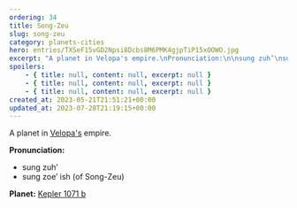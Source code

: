```yaml
---
ordering: 34
title: Song-Zeu
slug: song-zeu
category: planets-cities
hero: entries/TXSeF15vGD2Npsi8Dcbs8M6PMK4gjpTiP15xOOWO.jpg
excerpt: "A planet in Velopa's empire.\nPronunciation:\n\nsung zuh’\nsung zoe’ ish (of Song-Zeu)\n\nPlanet:\nKepler 1..."
spoilers:
    - { title: null, content: null, excerpt: null }
    - { title: null, content: null, excerpt: null }
    - { title: null, content: null, excerpt: null }
created_at: 2023-05-21T21:51:21+00:00
updated_at: 2023-07-28T21:19:15+00:00
---
```

A planet in [Velopa's](/category/planets-cities/velopa) empire.

**Pronunciation:**
- sung zuh’
- sung zoe’ ish (of Song-Zeu)

**Planet:**
[Kepler 1071 b](https://exoplanets.nasa.gov/exoplanet-catalog/7742/kepler-1701-b/)